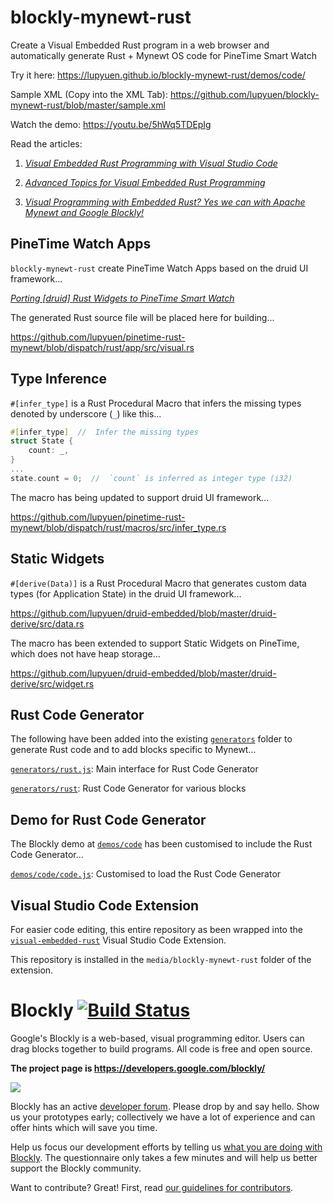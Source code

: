 # blockly-mynewt-rust

Create a Visual Embedded Rust program in a web browser and automatically generate Rust + Mynewt OS code for PineTime Smart Watch

Try it here: https://lupyuen.github.io/blockly-mynewt-rust/demos/code/

Sample XML (Copy into the XML Tab): https://github.com/lupyuen/blockly-mynewt-rust/blob/master/sample.xml

Watch the demo: https://youtu.be/5hWq5TDEpIg

Read the articles: 

1.  [_Visual Embedded Rust Programming with Visual Studio Code_](https://medium.com/@ly.lee/visual-embedded-rust-programming-with-visual-studio-code-1bc1262e398c?sk=222de63e45993aacd0db5a2e4b1f33c7)

2.  [_Advanced Topics for Visual Embedded Rust Programming_](https://medium.com/@ly.lee/advanced-topics-for-visual-embedded-rust-programming-ebf1627fe397?sk=01f0ae0e1b82efa9fd6b8e5616c736af)

3.  [_Visual Programming with Embedded Rust? Yes we can with Apache Mynewt and Google Blockly!_](https://medium.com/@ly.lee/visual-programming-with-embedded-rust-yes-we-can-with-apache-mynewt-and-google-blockly-8b67ef7412d7)

## PineTime Watch Apps

`blockly-mynewt-rust` create PineTime Watch Apps based on the druid UI framework...

[_Porting [druid] Rust Widgets to PineTime Smart Watch_](https://medium.com/@ly.lee/porting-druid-rust-widgets-to-pinetime-smart-watch-7e1d5a5d977a?source=friends_link&sk=09b153c68483f7fa9e63350efd167b07)

The generated Rust source file will be placed here for building...

https://github.com/lupyuen/pinetime-rust-mynewt/blob/dispatch/rust/app/src/visual.rs

## Type Inference

`#[infer_type]` is a Rust Procedural Macro that infers the missing types denoted by underscore (`_`) like this...

```rust
#[infer_type]  //  Infer the missing types
struct State {
    count: _,
}
...
state.count = 0;  //  `count` is inferred as integer type (i32)
```

The macro has being updated to support druid UI framework...

https://github.com/lupyuen/pinetime-rust-mynewt/blob/dispatch/rust/macros/src/infer_type.rs

## Static Widgets

`#[derive(Data)]` is a Rust Procedural Macro that generates custom data types (for Application State) in the druid UI framework...

https://github.com/lupyuen/druid-embedded/blob/master/druid-derive/src/data.rs

The macro has been extended to support Static Widgets on PineTime, which does not have heap storage...

https://github.com/lupyuen/druid-embedded/blob/master/druid-derive/src/widget.rs

## Rust Code Generator

The following have been added into the existing [`generators`](generators) folder to generate Rust code and to add blocks specific to Mynewt...

[`generators/rust.js`](generators/rust.js): Main interface for Rust Code Generator

[`generators/rust`](generators/rust): Rust Code Generator for various blocks

## Demo for Rust Code Generator

The Blockly demo at [`demos/code`](demos/code) has been customised to include the Rust Code Generator...

[`demos/code/code.js`](demos/code/code.js): Customised to load the Rust Code Generator

## Visual Studio Code Extension

For easier code editing, this entire repository as been wrapped into the [`visual-embedded-rust`](https://github.com/lupyuen/visual-embedded-rust) Visual Studio Code Extension.

This repository is installed in the `media/blockly-mynewt-rust` folder of the extension.

# Blockly [![Build Status]( https://travis-ci.org/google/blockly.svg?branch=master)](https://travis-ci.org/google/blockly)


Google's Blockly is a web-based, visual programming editor.  Users can drag
blocks together to build programs.  All code is free and open source.

**The project page is https://developers.google.com/blockly/**

![](https://developers.google.com/blockly/images/sample.png)

Blockly has an active [developer forum](https://groups.google.com/forum/#!forum/blockly). Please drop by and say hello. Show us your prototypes early; collectively we have a lot of experience and can offer hints which will save you time.

Help us focus our development efforts by telling us [what you are doing with
Blockly](https://developers.google.com/blockly/registration). The questionnaire only takes
a few minutes and will help us better support the Blockly community.

Want to contribute? Great! First, read [our guidelines for contributors](https://developers.google.com/blockly/guides/modify/contributing).
